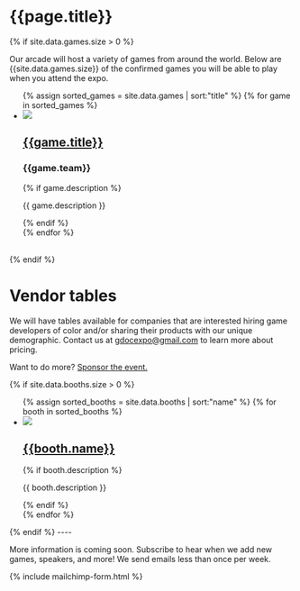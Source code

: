 # {{page.title}}

{% if site.data.games.size > 0 %}

Our arcade will host a variety of games from around the world. Below are {{site.data.games.size}} of the confirmed games you will be able to play when you attend the expo.


  <ul class="list-unstyled">
    {% assign sorted_games = site.data.games | sort:"title" %}
    {% for game in sorted_games %}
    <li class="list-data col-container">
      <div class="col-3">
        <a href="{{game.link}}" target="_blank">
          <img src="/assets/images/games/2017/{{game.image}}" class="list-data-photo">
        </a>
      </div>
      <div class="col-3-2">
        <a href="{{game.link}}" target="_blank">
          <h2 class="list-data-title">{{game.title}}</h2>
        </a>
        <h3 class="list-data-title">{{game.team}}</h3>
        {% if game.description %}
        <p class="list-data-description text-smaller">{{ game.description }}</p>
        {% endif %}
      </div>
    </li>
    {% endfor %}
  </ul>
  <br>
{% endif %}

# Vendor tables

We will have tables available for companies that are interested hiring game developers of color and/or sharing their products with our unique demographic. Contact us at gdocexpo@gmail.com to learn more about pricing.

Want to do more? [Sponsor the event.](/sponsor)

{% if site.data.booths.size > 0 %}
  <ul class="list-unstyled">
    {% assign sorted_booths = site.data.booths | sort:"name" %}
    {% for booth in sorted_booths %}
    <li class="list-data col-container">
      <div class="col-3">
        <a href="{{booth.link}}" target="_blank">
          <img src="/assets/images/sponsors/2017/{{booth.image}}" class="list-data-photo">
        </a>
      </div>
      <div class="col-3-2">
        <a href="{{booth.link}}" target="_blank">
          <h2 class="list-data-title">{{booth.name}}</h2>
        </a>
        {% if booth.description %}
        <p class="list-data-description text-smaller">{{ booth.description }}</p>
        {% endif %}
      </div>
    </li>
    {% endfor %}
  </ul>
{% endif %}
----

More information is coming soon. Subscribe to hear when we add new games, speakers, and more! We send emails less than once per week.

{% include mailchimp-form.html %}
